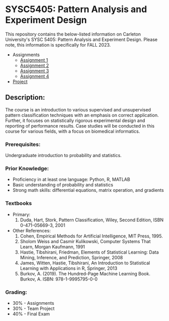 # SYSC5405: Pattern Analysis and Experiment Design

This repository contains the below-listed information on Carleton University's SYSC 5405: Pattern Analysis and Experiment Design.
Please note, this information is specifically for FALL 2023.
- Assignments
  - [Assignment 1](https://github.com/AbdulMutakabbir/SYSC5405-pattern-analysis-and-experiment-design/tree/assignment_1)
  - [Assignment 2](https://github.com/AbdulMutakabbir/SYSC5405-pattern-analysis-and-experiment-design/tree/assignment_2)
  - [Assignment 3](https://github.com/AbdulMutakabbir/SYSC5405-pattern-analysis-and-experiment-design/tree/assignment_3)
  - [Assignment 4](https://github.com/AbdulMutakabbir/SYSC5405-pattern-analysis-and-experiment-design/tree/assignment_4)
- [Project](https://github.com/AbdulMutakabbir/SYSC5405-pattern-analysis-and-experiment-design/tree/project) 


## Description:
The course is an introduction to various supervised and unsupervised pattern classification techniques with an emphasis on correct application. 
Further, it focuses on statistically rigorous experimental design and reporting of performance results. 
Case studies will be conducted in this course for various fields, with a focus on biomedical informatics.

### Prerequisites:
Undergraduate introduction to probability and statistics.

### Prior Knowledge:
- Proficiency in at least one language: Python, R, MATLAB
- Basic understanding of probability and statistics
- Strong math skills: differential equations, matrix operation, and gradients

### Textbooks
- Primary:
  1. Duda, Hart, Stork, Pattern Classification, Wiley, Second Edition, ISBN 0-471-05669-3, 2001
- Other References:
  1. Cohen, Empirical Methods for Artificial Intelligence, MIT Press, 1995.
  2. Sholom Weiss and Casmir Kulikowski, Computer Systems That Learn, Morgan Kaufmann, 1991
  3. Hastie, Tibshirani, Friedman, Elements of Statistical Learning: Data Mining, Inference, and Prediction, Springer, 2008
  4. James, Witten, Hastie, Tibshirani, An Introduction to Statistical Learning with Applications in R, Springer, 2013
  5. Burkov, A. (2019). The Hundred-Page Machine Learning Book. Burkov, A. ISBN: 978-1-9995795-0-0
 
### Grading:
- 30% - Assignments
- 30% - Team Project
- 40% - Final Exam
  
